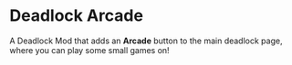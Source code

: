# Deadlock Arcade

A Deadlock Mod that adds an **Arcade** button to the main deadlock page, where you can play some small games on!
